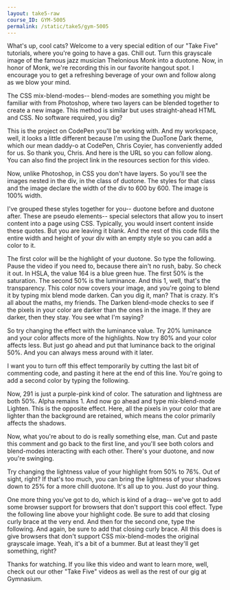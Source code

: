 ```yaml
---
layout: take5-raw
course_ID: GYM-5005
permalink: /static/take5/gym-5005
---
```


What's up, cool cats? Welcome to a very special edition of our "Take Five" tutorials, where you're going to have a gas. Chill out. Turn this grayscale image of the famous jazz musician Thelonious Monk into a duotone. Now, in honor of Monk, we're recording this in our favorite hangout spot. I encourage you to get a refreshing beverage of your own and follow along as we blow your mind. 

The CSS mix-blend-modes-- blend-modes are something you might be familiar with from Photoshop, where two layers can be blended together to create a new image. This method is similar but uses straight-ahead HTML and CSS. No software required, you dig? 

This is the project on CodePen you'll be working with. And my workspace, well, it looks a little different because I'm using the DuoTone Dark theme, which our mean daddy-o at CodePen, Chris Coyier, has conveniently added for us. So thank you, Chris. And here is the URL so you can follow along. You can also find the project link in the resources section for this video. 

Now, unlike Photoshop, in CSS you don't have layers. So you'll see the images nested in the div, in the class of duotone. The styles for that class and the image declare the width of the div to 600 by 600. The image is 100% width. 

I've grouped these styles together for you-- duotone before and duotone after. These are pseudo elements-- special selectors that allow you to insert content into a page using CSS. Typically, you would insert content inside these quotes. But you are leaving it blank. And the rest of this code fills the entire width and height of your div with an empty style so you can add a color to it. 

The first color will be the highlight of your duotone. So type the following. Pause the video if you need to, because there ain't no rush, baby. So check it out. In HSLA, the value 164 is a blue green hue. The first 50% is the saturation. The second 50% is the luminance. And this 1, well, that's the transparency. This color now covers your image, and you're going to blend it by typing mix blend mode darken. Can you dig it, man? That is crazy. It's all about the maths, my friends. The Darken blend-mode checks to see if the pixels in your color are darker than the ones in the image. If they are darker, then they stay. You see what I'm saying? 

So try changing the effect with the luminance value. Try 20% luminance and your color affects more of the highlights. Now try 80% and your color affects less. But just go ahead and put that luminance back to the original 50%. And you can always mess around with it later. 

I want you to turn off this effect temporarily by cutting the last bit of commenting code, and pasting it here at the end of this line. You're going to add a second color by typing the following. 

Now, 291 is just a purple-pink kind of color. The saturation and lightness are both 50%. Alpha remains 1. And now go ahead and type mix-blend-mode Lighten. This is the opposite effect. Here, all the pixels in your color that are lighter than the background are retained, which means the color primarily affects the shadows. 

Now, what you're about to do is really something else, man. Cut and paste this comment and go back to the first line, and you'll see both colors and blend-modes interacting with each other. There's your duotone, and now you're swinging. 

Try changing the lightness value of your highlight from 50% to 76%. Out of sight, right? If that's too much, you can bring the lightness of your shadows down to 25% for a more chill duotone. It's all up to you. Just do your thing. 

One more thing you've got to do, which is kind of a drag-- we've got to add some browser support for browsers that don't support this cool effect. Type the following line above your highlight code. Be sure to add that closing curly brace at the very end. And then for the second one, type the following. And again, be sure to add that closing curly brace. All this does is give browsers that don't support CSS mix-blend-modes the original grayscale image. Yeah, it's a bit of a bummer. But at least they'll get something, right? 

Thanks for watching. If you like this video and want to learn more, well, check out our other "Take Five" videos as well as the rest of our gig at Gymnasium. 

